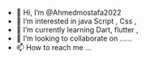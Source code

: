 - 👋 Hi, I’m @Ahmedmostafa2022
- 👀 I’m interested in  java Script , Css , 
- 🌱 I’m currently learning Dart, flutter ,
- 💞️ I’m looking to collaborate on ......
- 📫 How to reach me ...

<!---
Ahmedmostafa2022/Ahmedmostafa2022 is a ✨ special ✨ repository because its `README.md` (this file) appears on your GitHub profile.
You can click the Preview link to take a look at your changes.
--->
